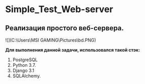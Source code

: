 # Simple_Test_Web-server
## Реализация простого веб-сервера.

![](C:\Users\MSI GAMING\Pictures\bd.PNG)

**Для выполнения данной задачи, использовался такой стэк:**
1. PostgreSQL
2. Python 3.7.
3. Django 3.1
4. SQLAlchemy.

